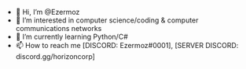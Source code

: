 - 👋 Hi, I’m @Ezermoz
- 👀 I’m interested in computer science/coding & computer communications networks
- 🌱 I’m currently learning Python/C#
- 📫 How to reach me [DISCORD: Ezermoz#0001], [SERVER DISCORD: discord.gg/horizoncorp]

<!---
Ezermoz/Ezermoz is a ✨ special ✨ repository because its `README.md` (this file) appears on your GitHub profile.
You can click the Preview link to take a look at your changes.
--->
